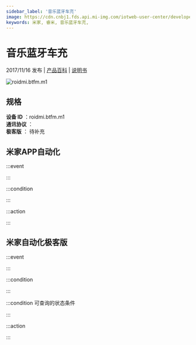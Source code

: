 ```yaml
---
sidebar_label: '音乐蓝牙车充'
image: https://cdn.cnbj1.fds.api.mi-img.com/iotweb-user-center/developer_1679066513431xlBE7fZ8.png?GalaxyAccessKeyId=AKVGLQWBOVIRQ3XLEW&Expires=9223372036854775807&Signature=0X4sdQrhUE01nCQ6MplcBjRLJqQ=
keywords: 米家, 睿米, 音乐蓝牙车充, 
---
```

# 音乐蓝牙车充

2017/11/16 发布 | [产品百科](https://home.mi.com/webapp/content/baike/product/index.html?model=roidmi.btfm.m1/) | [说明书](https://home.mi.com/views/introduction.html?model=roidmi.btfm.m1&region=cn)

![roidmi.btfm.m1](https://cdn.cnbj1.fds.api.mi-img.com/iotweb-user-center/developer_1679066513431xlBE7fZ8.png?GalaxyAccessKeyId=AKVGLQWBOVIRQ3XLEW&Expires=9223372036854775807&Signature=0X4sdQrhUE01nCQ6MplcBjRLJqQ=)

## 规格  
> 
**设备 ID** ：roidmi.btfm.m1  
**通讯协议** ：  
**极客版**  ： 待补充 


## 米家APP自动化  

:::event  

:::

:::condition  

:::

:::action   

:::

## 米家自动化极客版  

:::event  

:::

:::condition  

:::

:::condition 可查询的状态条件  

:::

:::action  

:::

        
